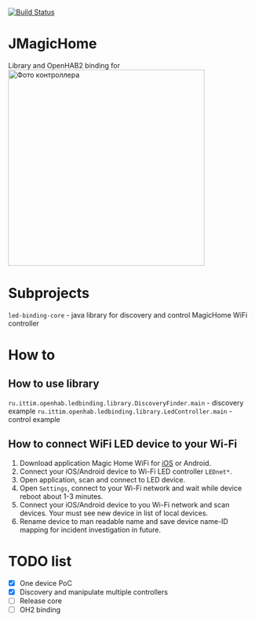 [![Build Status](https://travis-ci.com/tfedyanin/MagicHome-WifiLedController.svg?branch=master)](https://travis-ci.com/tfedyanin/MagicHome-WifiLedController)
# JMagicHome
Library and OpenHAB2 binding for 
<img src="readme/controller.jpg" width="400" height="400" alt="Фото контроллера" title="Именно такой контроллер использую я"/>

# Subprojects
`led-binding-core` - java library for discovery and control MagicHome WiFi controller

# How to

## How to use library
`ru.ittim.openhab.ledbinding.library.DiscoveryFinder.main` - discovery example
`ru.ittim.openhab.ledbinding.library.LedController.main` - control example

## How to connect WiFi LED device to your Wi-Fi
1. Download application Magic Home WiFi for [iOS](https://itunes.apple.com/ru/app/magic-home-wifi/id944574066?mt=8) or Android.
2. Connect your iOS/Android device to Wi-Fi LED controller `LEDnet*`.
3. Open application, scan and connect to LED device.
4. Open `Settings`, connect to your Wi-Fi network and wait while device reboot about 1-3 minutes.
5. Connect your iOS/Android device to you Wi-Fi network and scan devices. Your must see new device in list of local devices.
6. Rename device to man readable name and save device name-ID mapping for incident investigation in future.

# TODO list
- [x] One device PoC 
- [x] Discovery and manipulate multiple controllers
- [ ] Release core
- [ ] OH2 binding
